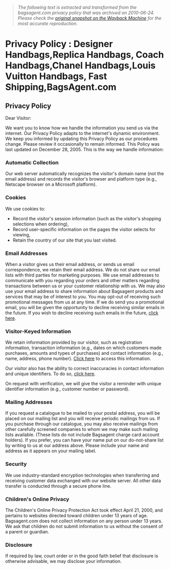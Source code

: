 > *The following text is extracted and transformed from the bagsagent.com privacy policy that was archived on 2010-06-24. Please check the [original snapshot on the Wayback Machine](https://web.archive.org/web/20100624004646id_/http%3A//www.bagsagent.com/page.html%3Fid%3D11) for the most accurate reproduction.*

# Privacy Policy : Designer Handbags,Replica Handbags, Coach Handbags,Chanel Handbags,Louis Vuitton Handbags, Fast Shipping,BagsAgent.com

## Privacy Policy

Dear Visitor: 

We want you to know how we handle the information you send us via the internet. Our Privacy Policy adapts to the internet's dynamic environment. We keep you informed by updating this Privacy Policy as our procedures change. Please review it occasionally to remain informed. This Policy was last updated on December 28, 2005. This is the way we handle information: 

### Automatic Collection

Our web server automatically recognizes the visitor's domain name (not the email address) and records the visitor's browser and platform type (e.g., Netscape browser on a Microsoft platform). 

### Cookies

We use cookies to:   


  * Record the visitor's session information (such as the visitor's shopping selections when ordering), 
  * Record user-specific information on the pages the visitor selects for viewing, 
  * Retain the country of our site that you last visited. 



### Email Addresses

When a visitor gives us their email address, or sends us email correspondence, we retain their email address. We do not share our email lists with third parties for marketing purposes. We use email addresses to communicate with you regarding your orders and other matters regarding transactions between us or your customer relationship with us. We may also use your email address to share information about Bagsagent products and services that may be of interest to you. You may opt-out of receiving such promotional messages from us at any time. If we do send you a promotional email, you will be given the opportunity to decline receiving similar emails in the future. If you wish to decline receiving such emails in the future, [click here](http://www.bagsagent.com/index.php?main_page=login).

### Visitor-Keyed Information

We retain information provided by our visitor, such as registration information, transaction information (e.g., dates on which customers made purchases, amounts and types of purchases) and contact information (e.g., name, address, phone number). [Click here](http://www.bagsagent.com/index.php?main_page=login) to access this information. 

Our visitor also has the ability to correct inaccuracies in contact information and unique identifiers. To do so, [click here](http://www.bagsagent.com/index.php?main_page=login). 

On request with verification, we will give the visitor a reminder with unique identifier information (e.g., customer number or password). 

### Mailing Addresses

If you request a catalogue to be mailed to your postal address, you will be placed on our mailing list and you will receive periodic mailings from us. If you purchase through our catalogue, you may also receive mailings from other carefully screened companies to whom we may make such mailing lists available. (These lists do not include Bagsagent charge card account holders). If you prefer, you can have your name put on our do-not-share list by writing to us at our address above. Please include your name and address as it appears on your mailing label. 

### Security

We use industry-standard encryption technologies when transferring and receiving customer data exchanged with our website server. All other data transfer is conducted through a secure phone line. 

### Children's Online Privacy

The Children's Online Privacy Protection Act took effect April 21, 2000, and pertains to websites directed toward children under 13 years of age. Bagsagent.com does not collect information on any person under 13 years. We ask that children do not submit information to us without the consent of a parent or guardian.   


### Disclosure

If required by law, court order or in the good faith belief that disclosure is otherwise advisable, we may disclose your information. 
